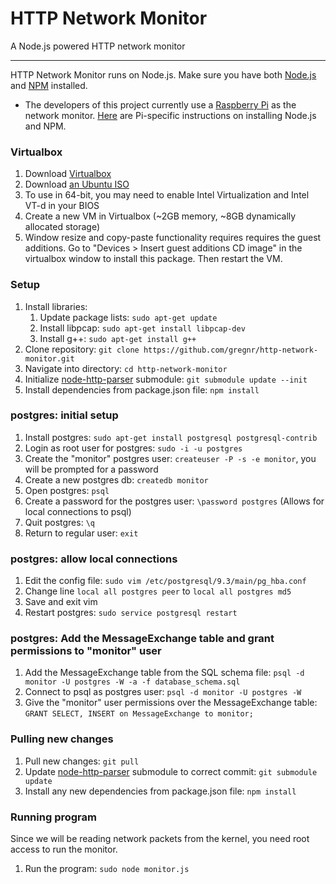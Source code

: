# HTTP Network Monitor
A Node.js powered HTTP network monitor

-----
HTTP Network Monitor runs on Node.js. Make sure you have both [Node.js](https://nodejs.org/) and [NPM](https://www.npmjs.com/) installed.

- The developers of this project currently use a [Raspberry Pi](https://www.raspberrypi.org/) as the network monitor. [Here](http://joshondesign.com/2013/10/23/noderpi) are Pi-specific instructions on installing Node.js and NPM.

### Virtualbox
1. Download [Virtualbox](https://www.virtualbox.org/)
2. Download [an Ubuntu ISO](http://www.ubuntu.com/download/desktop)
3. To use in 64-bit, you may need to enable Intel Virtualization and Intel VT-d in your BIOS
4. Create a new VM in Virtualbox (~2GB memory, ~8GB dynamically allocated storage)
5. Window resize and copy-paste functionality requires requires the guest additions. Go to "Devices > Insert guest additions CD image" in the virtualbox window to install this package. Then restart the VM.

### Setup
1. Install libraries:
    1. Update package lists: `sudo apt-get update`
    2. Install libpcap: `sudo apt-get install libpcap-dev`
    3. Install g++: `sudo apt-get install g++`
2. Clone repository: `git clone https://github.com/gregnr/http-network-monitor.git`
3. Navigate into directory: `cd http-network-monitor`
4. Initialize [node-http-parser](https://github.com/gregnr/node-http-parser) submodule: `git submodule update --init`
5. Install dependencies from package.json file: `npm install`

### postgres: initial setup
1. Install postgres: `sudo apt-get install postgresql postgresql-contrib`
2. Login as root user for postgres: `sudo -i -u postgres`
3. Create the "monitor" postgres user: `createuser -P -s -e monitor`, you will be prompted for a password
4. Create a new postgres db: `createdb monitor`
5. Open postgres: `psql`
6. Create a password for the postgres user: `\password postgres` (Allows for local connections to psql)
7. Quit postgres: `\q`
8. Return to regular user: `exit`

### postgres: allow local connections
1. Edit the config file: `sudo vim /etc/postgresql/9.3/main/pg_hba.conf`
2. Change line `local all postgres peer` to `local all postgres md5`
3. Save and exit vim
4. Restart postgres: `sudo service postgresql restart`

### postgres: Add the MessageExchange table and grant permissions to "monitor" user
1. Add the MessageExchange table from the SQL schema file:  `psql -d monitor -U postgres -W -a -f database_schema.sql`
2. Connect to psql as postgres user: `psql -d monitor -U postgres -W`
3. Give the "monitor" user permissions over the MessageExchange table: `GRANT SELECT, INSERT on MessageExchange to monitor;`

### Pulling new changes
1. Pull new changes: `git pull`
2. Update [node-http-parser](https://github.com/gregnr/node-http-parser) submodule to correct commit: `git submodule update`
3. Install any new dependencies from package.json file: `npm install`

### Running program
Since we will be reading network packets from the kernel, you need root access to run the monitor.

1. Run the program: `sudo node monitor.js`
